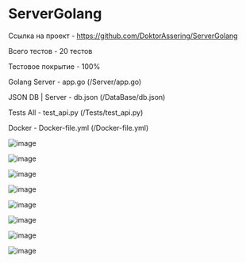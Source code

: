 # ServerGolang

Ссылка на проект - https://github.com/DoktorAssering/ServerGolang

Всего тестов - 20 тестов

Тестовое покрытие - 100%


Golang Server - app.go (/Server/app.go)

JSON DB | Server - db.json (/DataBase/db.json)

Tests All - test_api.py (/Tests/test_api.py)

Docker - Docker-file.yml (/Docker-file.yml)


![image](https://github.com/DoktorAssering/ServerGolang/blob/master/Assets/Screen_1.jpg)

![image](https://github.com/DoktorAssering/ServerGolang/blob/master/Assets/Screen_2.jpg)

![image](https://github.com/DoktorAssering/ServerGolang/blob/master/Assets/Screen_3.jpg)

![image](https://github.com/DoktorAssering/ServerGolang/blob/master/Assets/Screen_4.jpg)

![image](https://github.com/DoktorAssering/ServerGolang/blob/master/Assets/Screen_5.jpg)

![image](https://github.com/DoktorAssering/ServerGolang/blob/master/Assets/Screen_6.jpg)

![image](https://github.com/DoktorAssering/ServerGolang/blob/master/Assets/Screen_7.jpg)

![image](https://github.com/DoktorAssering/ServerGolang/blob/master/Assets/Screen_8.jpg)

